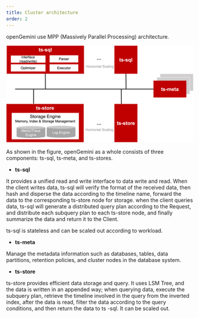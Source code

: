 ```yaml
---
title: Cluster architecture
order: 2
---
```

openGemini use MPP (Massively Parallel Processing) architecture.  

![structure](../../../static/img/guide/introduction/archtecture-en.png)

As shown in the figure, openGemini as a whole consists of three components: ts-sql, ts-meta, and ts-stores.

- **ts-sql**

It provides a unified read and write interface to data write and read. When the client writes data, ts-sql will verify the format of the received data, then hash and disperse the data according to the timeline name, forward the data to the corresponding ts-store node for storage. when the client queries data, ts-sql will generate a distributed query plan according to the Request, and distribute each subquery plan to each ts-store node, and finally summarize the data and return it to the Client.

ts-sql is stateless and can be scaled out according to workload.

- **ts-meta**

Manage the metadata information such as databases, tables, data partitions, retention policies, and cluster nodes in the database system.

- **ts-store**

ts-store provides efficient data storage and query. It uses LSM Tree, and the data is written in an appended way; when querying data, execute the subquery plan, retrieve the timeline involved in the query from the inverted index, after the data is read, filter the data according to the query conditions, and then return the data to ts -sql. It can be scaled out.
